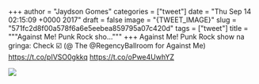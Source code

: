 
+++
author = "Jaydson Gomes"
categories = ["tweet"]
date = "Thu Sep 14 02:15:09 +0000 2017"
draft = false
image = "{TWEET_IMAGE}"
slug = "571fc2d8f00a578f6a6e5eebea859795a07c420d"
tags = ["tweet"]
title = """Against Me! Punk Rock sho..."""
+++
Against Me! Punk Rock show na gringa: Check ☑️ (@ The @RegencyBallroom for Against Me) https://t.co/pIVSO0gkkq https://t.co/oPwe4UwhYZ

![](/images/tweet-media/908152106577747968-DJpnhvcXgAAzsrU.jpg)